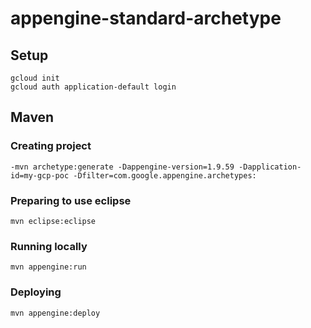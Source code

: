 appengine-standard-archetype
============================


## Setup

    gcloud init
    gcloud auth application-default login


## Maven

### Creating project

```
-mvn archetype:generate -Dappengine-version=1.9.59 -Dapplication-id=my-gcp-poc -Dfilter=com.google.appengine.archetypes:
```

### Preparing to use eclipse

```
mvn eclipse:eclipse
```


### Running locally
```
mvn appengine:run
```

### Deploying
```
mvn appengine:deploy
```

